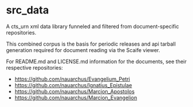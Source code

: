 # src_data

A cts_urn xml data library funneled and filtered from document-specific repositories.

This combined corpus is the basis for periodic releases and api tarball generation required for document reading via the Scaife viewer.

For README.md and LICENSE.md information for the documents, see their respective repositories:
- https://github.com/nauarchus/Evangelium_Petri
- https://github.com/nauarchus/Ignatius_Epistulae
- https://github.com/nauarchus/Marcion_Apostolos
- https://github.com/nauarchus/Marcion_Evangelion
